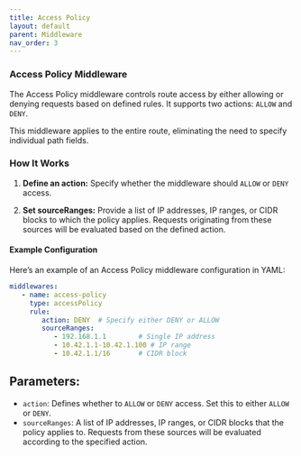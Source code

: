 ```yaml
---
title: Access Policy
layout: default
parent: Middleware
nav_order: 3
---
```



### Access Policy Middleware
The Access Policy middleware controls route access by either allowing or denying requests based on defined rules.
It supports two actions: `ALLOW` and `DENY`.

This middleware applies to the entire route, eliminating the need to specify individual path fields.


### How It Works
1. **Define an action:** Specify whether the middleware should `ALLOW` or `DENY` access.

2. **Set sourceRanges:** Provide a list of IP addresses, IP ranges, or CIDR blocks to which the policy applies. Requests originating from these sources will be evaluated based on the defined action.

#### Example Configuration
Here’s an example of an Access Policy middleware configuration in YAML:

```yaml
middlewares:
   - name: access-policy
     type: accessPolicy
     rule:
        action: DENY  # Specify either DENY or ALLOW
        sourceRanges:
           - 192.168.1.1        # Single IP address
           - 10.42.1.1-10.42.1.100 # IP range
           - 10.42.1.1/16       # CIDR block
```
## Parameters:

- `action`: Defines whether to `ALLOW` or `DENY` access. Set this to either `ALLOW` or `DENY`.
- `sourceRanges`: A list of IP addresses, IP ranges, or CIDR blocks that the policy applies to. Requests from these sources will be evaluated according to the specified action.
